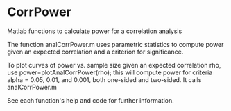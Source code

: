 # CorrPower
Matlab functions to calculate power for a correlation analysis

The function analCorrPower.m uses parametric statistics to compute power given an expected correlation and a criterion for significance.

To plot curves of power vs. sample size given an expected correlation rho, use power=plotAnalCorrPower(rho); this will compute power for criteria alpha = 0.05, 0.01, and 0.001, both one-sided and two-sided. It calls analCorrPower.m

See each function's help and code for further information.
